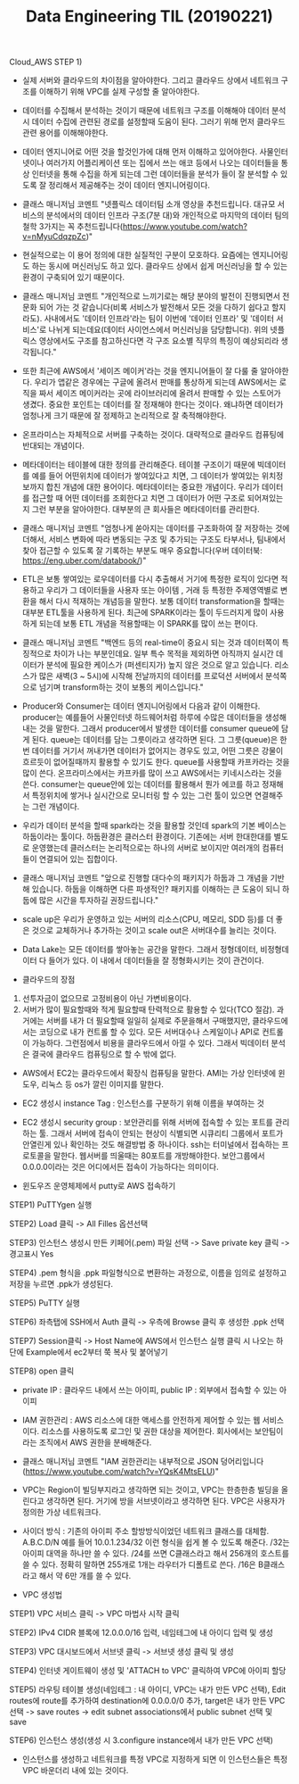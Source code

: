 ﻿---
layout: post
title: "Data Engineering TIL (20190221)"
tags: [Data Engineering]
comments: true
---


Cloud_AWS STEP 1)


- 실제 서버와 클라우드의 차이점을 알아야한다. 그리고 클라우드 상에서 네트워크 구조를 이해하기 위해 VPC를 실제 구성할 줄 알아야한다.


- 데이터를 수집해서 분석하는 것이기 때문에 네트워크 구조를 이해해야 데이터 분석 시 데이터 수집에 관련된 경로를 설정할때 도움이 된다. 그러기 위해 먼저 클라우드 관련 용어를 이해해야한다. 


- 데이터 엔지니어로 어떤 것을 할것인가에 대해 먼저 이해하고 있어야한다. 사물인터넷이나 여러가지 어플리케이션 또는 집에서 쓰는 애코 등에서 나오는 데이터들을 통상 인터넷을 통해 수집을 하게 되는데 그런 데이터들을 분석가 들이 잘 분석할 수 있도록 잘 정리해서 제공해주는 것이 데이터 엔지니어링이다.


- 클래스 매니저님 코멘트 "넷플릭스 데이터팀 소개 영상을 추천드립니다. 대규모 서비스의 분석에서의 데이터 인프라 구조(7분 대)와 개인적으로 마지막의 데이터 팀의 철학 3가지는 꼭 추천드립니다(https://www.youtube.com/watch?v=nMyuCdqzpZc)"


- 현실적으로는 이 용어 정의에 대한 실질적인 구분이 모호하다. 요즘에는 엔지니어링도 하는 동시에 머신러닝도 하고 있다. 클라우드 상에서 쉽게 머신러닝을 할 수 있는 환경이 구축되어 있기 때문이다.


- 클래스 매니저님 코멘트 "개인적으로 느끼기로는 해당 분야의 발전이 진행되면서 전문화 되어 가는 것 같습니다(비록 서비스가 발전해서 모든 것을 다하기 쉽다고 할지라도). 사내에서도 '데이터 인프라'라는 팀이 이번에 '데이터 인프라' 및 '데이터 서비스'로 나뉘게 되는데요(데이터 사이언스에서 머신러닝을 담당합니다). 위의 넷플릭스 영상에서도 구조를 참고하신다면 각 구조 요소별 직무의 특징이 예상되리라 생각됩니다."


- 또한 최근에 AWS에서 '세이즈 메이커'라는 것을 엔지니어들이 잘 다룰 줄 알아야한다. 우리가 앱같은 경우에는 구글에 올려서 판매를 통상하게 되는데 AWS에서는 로직을 짜서 세이즈 메이커라는 곳에 라이브러리에 올려서 판매할 수 있는 스토어가 생겼다. 중요한 포인트는 데이터를 잘 정재해야 한다는 것이다. 왜냐하면 데이터가 엄청나게 크기 때문에 잘 정제하고 논리적으로 잘 축적해야한다.
	

- 온프라미스는 자체적으로 서버를 구축하는 것이다. 대략적으로 클라우드 컴퓨팅에 반대되는 개념이다. 


- 메타데이터는 테이블에 대한 정의를 관리해준다. 테이블 구조이기 때문에 빅데이터를 예를 들어 어떤위치에 데이터가 쌓여있다고 치면, 그 데이터가 쌓여있는 위치정보까지 합친 개념에 대한 용어이다. 메타데이터는 중요한 개념이다. 우리가 데이터를 접근할 때 어떤 데이터를 조회한다고 치면 그 데이터가 어떤 구조로 되어져있는지 그런 부분을 알아야한다. 대부분의 큰 회사들은 메타데이터를 관리한다. 


- 클래스 매니저님 코멘트 "엄청나게 쏟아지는 데이터를 구조화하여 잘 저장하는 것에 더해서, 서비스 변화에 따라 변동되는 구조 및 추가되는 구조도 타부서나, 팀내에서 찾아 접근할 수 있도록 잘 기록하는 부분도 매우 중요합니다(우버 데이터북: https://eng.uber.com/databook/)"


- ETL은 보통 쌓여있는 로우데이터를 다시 추출해서 거기에 특정한 로직이 있다면 적용하고 우리가 그 데이터들을 사용자 또는 아이템 , 거래 등 특정한 주제영역별로 변환을 해서 다시 적재하는 개념등을 말한다. 보통 데이터 transformation을 할때는 대부분 ETL툴을 사용하게 된다. 최근에 SPARK이라는 툴이 두드러지게 많이 사용하게 되는데 보통 ETL 개념을 적용할때는 이 SPARK를 많이 쓰는 편이다. 


- 클래스 매니저님 코멘트 "백엔드 등의 real-time이 중요시 되는 것과 데이터쪽이 특징적으로 차이가 나는 부분인데요. 일부 특수 목적을 제외하면 아직까지 실시간 데이터가 분석에 필요한 케이스가 (퍼센티지가) 높지 않은 것으로 알고 있습니다. 리소스가 많은 새벽(3 ~ 5시)에 시작해 전날까지의 데이터를 프로덕션 서버에서 분석쪽으로 넘기며 transform하는 것이 보통의 케이스입니다."


- Producer와 Consumer는 데이터 엔지니어링에서 다음과 같이 이해한다. producer는 예를들어 사물인터넷 하드웨어처럼 하루에 수많은 데이터들을 생성해내는 것을 말한다. 그래서 producer에서 발생한 데이터를 consumer queue에 담게 된다. queue는 데이터를 담는 그릇이라고 생각하면 된다. 그 그릇(queue)은 한번 데이터를 거기서 꺼내가면 데이터가 없어지는 경우도 있고, 어떤 그릇은 강물이 흐르듯이 없어질때까지 활용할 수 있기도 한다. queue를 사용할때 카프카라는 것을 많이 쓴다. 온프라미스에서는 카프카를 많이 쓰고 AWS에서는 키네시스라는 것을 쓴다. consumer는 queue안에 있는 데이터를 활용해서 뭔가 에코를 하고 정재해서 특정위치에 쌓거나 실시간으로 모니터링 할 수 있는 그런 툴이 있으면 연결해주는 그런 개념이다.


- 우리가 데이터 분석을 할때 spark라는 것을 활용할 것인데 spark의 기본 베이스는 하둡이라는 툴이다. 하둡환경은 클러스터 환경이다. 기존에는 서버 한대한대를 별도로 운영했는데 클러스터는 논리적으로는 하나의 서버로 보이지만 여러개의 컴퓨터들이 연결되어 있는 집합이다.


- 클래스 매니저님 코멘트 "앞으로 진행할 대다수의 패키지가 하둡과 그 개념을 기반해 있습니다. 하둡을 이해하면 다른 파생적인? 패키지를 이해하는 큰 도움이 되니 하둡에 많은 시간을 투자하길 권장드립니다."


- scale up은 우리가 운영하고 있는 서버의 리소스(CPU, 메모리, SDD 등)를 더 좋은 것으로 교체하거나 추가하는 것이고 scale out은 서버대수를 늘리는 것이다.


- Data Lake는 모든 데이터를 쌓아놓는 공간을 말한다. 그래서 정형데이터, 비정형데이터 다 들어가 있다. 이 내에서 데이터들을 잘 정형화시키는 것이 관건이다.


- 클라우드의 장점
1) 선투자금이 없으므로 고정비용이 아닌 가변비용이다.
2) 서버가 많이 필요할때와 적게 필요할때 탄력적으로 활용할 수 있다(TCO 절감). 과거에는 서버를 내가 더 필요할때 일일히 실제로 주문을해서 구매했지만, 클라우드에서는 코딩으로 내가 컨트롤 할 수 있다. 모든 서버대수나 스케일이나 API로 컨트롤이 가능하다. 그런점에서 비용을 클라우드에서 아낄 수 있다.  그래서 빅데이터 분석은 결국에 클라우드 컴퓨팅으로 할 수 밖에 없다.


- AWS에서 EC2는 클라우드에서 확장식 컴퓨팅을 말한다. AMI는 가상 인터넷에 윈도우, 리눅스 등 os가 깔린 이미지를 말한다.


- EC2 생성시 instance Tag : 인스턴스를 구분하기 위해 이름을 부여하는 것


- EC2 생성시 security group : 보안관리를 위해 서버에 접속할 수 있는 포트를 관리하는 툴. 그래서  서버에 접속이 안되는 현상이 식별되면 시큐리티 그룹에서 포트가 안열린게 있나 확인하는 것도 해결방법 중 하나이다. ssh는 터미널에서 접속하는 프로토콜을 말한다. 웹서버를 띄울때는 80포트를 개방해야한다. 보안그룹에서 0.0.0.0이라는 것은 어디에서든 접속이 가능하다는 의미이다. 


- 윈도우즈 운영체제에서 putty로 AWS 접속하기

STEP1) PuTTYgen 실행

STEP2) Load 클릭 -> All Filles 옵션선택

STEP3) 인스턴스 생성시 만든 키페어(.pem) 파일 선택 -> Save private key 클릭 -> 경고표시 Yes

STEP4) .pem 형식을 .ppk 파일형식으로 변환하는 과정으로, 이름을 임의로 설정하고 저장을 누르면 .ppk가 생성된다.

STEP5) PuTTY 실행

STEP6) 좌측탭에 SSH에서 Auth 클릭 -> 우측에 Browse 클릭 후 생성한 .ppk 선택

STEP7) Session클릭 -> Host Name에 AWS에서 인스턴스 실행 클릭 시 나오는 하단에 Example에서 ec2부터 쭉 복사 및 붙어넣기

STEP8) open 클릭


- private IP : 클라우드 내에서 쓰는 아이피, public IP : 외부에서 접속할 수 있는 아이피


- IAM 권한관리 : AWS 리소스에 대한 액세스를 안전하게 제어할 수 있는 웹 서비스이다. 리소스를 사용하도록 로그인 및 권한 대상을 제어한다. 회사에서는 보안팀이라는 조직에서 AWS 권한을 분배해준다.


- 클래스 매니저님 코멘트 "IAM 권한관리는 내부적으로 JSON 덩어리입니다(https://www.youtube.com/watch?v=YQsK4MtsELU)"


- VPC는 Region이 빌딩부지라고 생각하면 되는 것이고, VPC는 한층한층 빌딩을 올린다고 생각하면 된다. 거기에 방을 서브넷이라고 생각하면 된다. VPC은 사용자가 정의한 가상 네트워크다.


- 사이더 방식 : 기존의 아이피 주소 할방방식이었던 네트워크 클래스를 대체함. A.B.C.D/N 예를 들어 10.0.1.234/32 이런 형식을 쉽게 볼 수 있도록 해준다. /32는 아이피 대역을 하나만 쓸 수 있다. /24를 쓰면 C클래스라고 해서 256개의 호스트를 쓸 수 있다. 정확히 말하면 255개로 1개는 라우터가 디폴트로 쓴다. /16은 B클래스라고 해서 약 6만 개를 쓸 수 있다. 


- VPC 생성법

STEP1) VPC 서비스 클릭 -> VPC 마법사 시작 클릭

STEP2) IPv4 CIDR 블록에 12.0.0.0/16 입력, 네임테그에 내 아이디 입력 및 생성

STEP3) VPC 대시보드에서 서브넷 클릭 -> 서브넷 생성 클릭 및 생성

STEP4) 인터넷 게이트웨이 생성 및 'ATTACH to VPC' 클릭하여 VPC에 아이피 할당

STEP5) 라우팅 테이블 생성(네임테그 : 내 아이디, VPC는 내가 만든 VPC 선택), Edit routes에 route를 추가하여 destination에 0.0.0.0/0 추가, target은 내가 만든 VPC 선택 -> save routes -> edit subnet associations에서 public subnet 선택 및 save

STEP6) 인스턴스 생성(생성 시 3.configure instance에서 내가 만든 VPC 선택)


- 인스턴스를 생성하고 네트워크를 특정 VPC로 지정하게 되면 이 인스턴스들은 특정 VPC 바운더리 내에 있는 것이다. 
